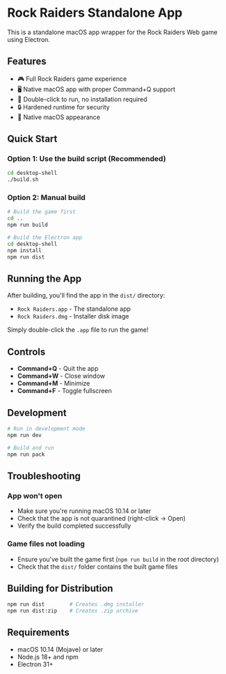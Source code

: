 # Rock Raiders Standalone App

This is a standalone macOS app wrapper for the Rock Raiders Web game using Electron.

## Features

- 🎮 Full Rock Raiders game experience
- 🖥️ Native macOS app with proper Command+Q support
- 📱 Double-click to run, no installation required
- 🔒 Hardened runtime for security
- 🎨 Native macOS appearance

## Quick Start

### Option 1: Use the build script (Recommended)
```bash
cd desktop-shell
./build.sh
```

### Option 2: Manual build
```bash
# Build the game first
cd ..
npm run build

# Build the Electron app
cd desktop-shell
npm install
npm run dist
```

## Running the App

After building, you'll find the app in the `dist/` directory:
- `Rock Raiders.app` - The standalone app
- `Rock Raiders.dmg` - Installer disk image

Simply double-click the `.app` file to run the game!

## Controls

- **Command+Q** - Quit the app
- **Command+W** - Close window
- **Command+M** - Minimize
- **Command+F** - Toggle fullscreen

## Development

```bash
# Run in development mode
npm run dev

# Build and run
npm run pack
```

## Troubleshooting

### App won't open
- Make sure you're running macOS 10.14 or later
- Check that the app is not quarantined (right-click → Open)
- Verify the build completed successfully

### Game files not loading
- Ensure you've built the game first (`npm run build` in the root directory)
- Check that the `dist/` folder contains the built game files

## Building for Distribution

```bash
npm run dist        # Creates .dmg installer
npm run dist:zip    # Creates .zip archive
```

## Requirements

- macOS 10.14 (Mojave) or later
- Node.js 18+ and npm
- Electron 31+

